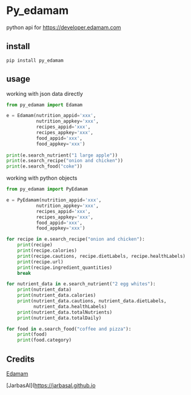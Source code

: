 # Py_edamam

python api for https://developer.edamam.com


## install

    pip install py_edamam

## usage

working with json data directly

```python
from py_edamam import Edamam

e = Edamam(nutrition_appid='xxx',
           nutrition_appkey='xxx',
           recipes_appid='xxx',
           recipes_appkey='xxx',
           food_appid='xxx',
           food_appkey='xxx')
           
print(e.search_nutrient("1 large apple"))
print(e.search_recipe("onion and chicken"))
print(e.search_food("coke"))
```

working with python objects

```python
from py_edamam import PyEdamam

e = PyEdamam(nutrition_appid='xxx',
           nutrition_appkey='xxx',
           recipes_appid='xxx',
           recipes_appkey='xxx',
           food_appid='xxx',
           food_appkey='xxx')

for recipe in e.search_recipe("onion and chicken"):
    print(recipe)
    print(recipe.calories)
    print(recipe.cautions, recipe.dietLabels, recipe.healthLabels)
    print(recipe.url)
    print(recipe.ingredient_quantities)
    break

for nutrient_data in e.search_nutrient("2 egg whites"):
    print(nutrient_data)
    print(nutrient_data.calories)
    print(nutrient_data.cautions, nutrient_data.dietLabels,
          nutrient_data.healthLabels)
    print(nutrient_data.totalNutrients)
    print(nutrient_data.totalDaily)

for food in e.search_food("coffee and pizza"):
    print(food)
    print(food.category)
```

## Credits

[Edamam](https://www.edamam.com/)

[JarbasAI](https://jarbasal.github.io
